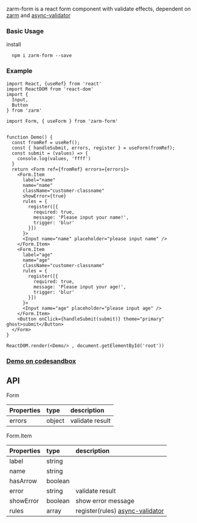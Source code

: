 
zarm-form is a react form component with validate effects, dependent on [zarm](https://github.com/ZhongAnTech/zarm) and [async-validator](https://github.com/yiminghe/async-validator) 

### Basic Usage
install 
```
  npm i zarm-form --save
```

### Example 
```
import React, {useRef} from 'react'
import ReactDOM from 'react-dom'
import {
  Input,
  Button
} from 'zarm'

import Form, { useForm } from 'zarm-form'


function Demo() {
  const fromRef = useRef();
  const { handleSubmit, errors, register } = useForm(fromRef);
  const submit = (values) => {
    console.log(values, 'ffff')
  }
  return <Form ref={fromRef} errors={errors}>
    <Form.Item
      label="name"
      name="name"
      className="customer-classname"
      showError={true}
      rules = {
        register([{
          required: true,
          message: 'Please input your name!',
          trigger: 'blur'
        }])
      }>
      <Input name="name" placeholder="please input name" />
    </Form.Item>
    <Form.Item
      label="age"
      name="age"
      className="customer-classname"
      rules = {
        register([{
          required: true,
          message: 'Please input your age!',
          trigger: 'blur'
        }])
      }>
      <Input name="age" placeholder="please input age" />
    </Form.Item>
    <Button onClick={handleSubmit(submit)} theme="primary" ghost>submit</Button>
  </Form>
}

ReactDOM.render(<Demo/> , document.getElementById('root'))
```

### [Demo on codesandbox](https://codesandbox.io/s/keen-oskar-ns95u?file=/src/App.js) 

## API

Form

| Properties | type | description |
| :--- | :--- | :--- |
| errors | object | validate result |

Form.Item

| Properties | type | description |
| :--- | :--- | :--- |
| label | string |  |
| name | string |  |
| hasArrow | boolean |  |
| error | string | validate result |
| showError | boolean | show error message |
| rules | array | register(rules) [async-validator](https://github.com/yiminghe/async-validator) |


